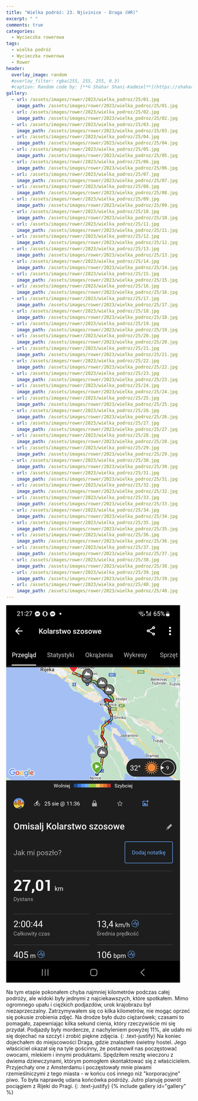 ```yaml
---
title: "Wielka podróż: 23. Njivinice - Draga (HR)"
excerpt: " "
comments: true
categories:
  - Wycieczka rowerowa
tags:
  - wielka podróż
  - Wycieczka rowerowa
  - Rower
header:
  overlay_image: random
  #overlay_filter: rgba(255, 255, 255, 0.3)
  #caption: Random code by: [**© Shahar Shani-Kadmiel**](https://shaharkadmiel.github.io)"
gallery:
  - url: /assets/images/rower/2023/wielka_podroz/25/01.jpg
    image_path: /assets/images/rower/2023/wielka_podroz/25/01.jpg
  - url: /assets/images/rower/2023/wielka_podroz/25/02.jpg
    image_path: /assets/images/rower/2023/wielka_podroz/25/02.jpg
  - url: /assets/images/rower/2023/wielka_podroz/25/03.jpg
    image_path: /assets/images/rower/2023/wielka_podroz/25/03.jpg
  - url: /assets/images/rower/2023/wielka_podroz/25/04.jpg
    image_path: /assets/images/rower/2023/wielka_podroz/25/04.jpg
  - url: /assets/images/rower/2023/wielka_podroz/25/05.jpg
    image_path: /assets/images/rower/2023/wielka_podroz/25/05.jpg
  - url: /assets/images/rower/2023/wielka_podroz/25/06.jpg
    image_path: /assets/images/rower/2023/wielka_podroz/25/06.jpg
  - url: /assets/images/rower/2023/wielka_podroz/25/07.jpg
    image_path: /assets/images/rower/2023/wielka_podroz/25/07.jpg
  - url: /assets/images/rower/2023/wielka_podroz/25/08.jpg
    image_path: /assets/images/rower/2023/wielka_podroz/25/08.jpg
  - url: /assets/images/rower/2023/wielka_podroz/25/09.jpg
    image_path: /assets/images/rower/2023/wielka_podroz/25/09.jpg
  - url: /assets/images/rower/2023/wielka_podroz/25/10.jpg
    image_path: /assets/images/rower/2023/wielka_podroz/25/10.jpg
  - url: /assets/images/rower/2023/wielka_podroz/25/11.jpg
    image_path: /assets/images/rower/2023/wielka_podroz/25/11.jpg
  - url: /assets/images/rower/2023/wielka_podroz/25/12.jpg
    image_path: /assets/images/rower/2023/wielka_podroz/25/12.jpg
  - url: /assets/images/rower/2023/wielka_podroz/25/13.jpg
    image_path: /assets/images/rower/2023/wielka_podroz/25/13.jpg
  - url: /assets/images/rower/2023/wielka_podroz/25/14.jpg
    image_path: /assets/images/rower/2023/wielka_podroz/25/14.jpg
  - url: /assets/images/rower/2023/wielka_podroz/25/15.jpg
    image_path: /assets/images/rower/2023/wielka_podroz/25/15.jpg
  - url: /assets/images/rower/2023/wielka_podroz/25/16.jpg
    image_path: /assets/images/rower/2023/wielka_podroz/25/16.jpg
  - url: /assets/images/rower/2023/wielka_podroz/25/17.jpg
    image_path: /assets/images/rower/2023/wielka_podroz/25/17.jpg
  - url: /assets/images/rower/2023/wielka_podroz/25/18.jpg
    image_path: /assets/images/rower/2023/wielka_podroz/25/18.jpg
  - url: /assets/images/rower/2023/wielka_podroz/25/19.jpg
    image_path: /assets/images/rower/2023/wielka_podroz/25/19.jpg
  - url: /assets/images/rower/2023/wielka_podroz/25/20.jpg
    image_path: /assets/images/rower/2023/wielka_podroz/25/20.jpg
  - url: /assets/images/rower/2023/wielka_podroz/25/21.jpg
    image_path: /assets/images/rower/2023/wielka_podroz/25/21.jpg
  - url: /assets/images/rower/2023/wielka_podroz/25/22.jpg
    image_path: /assets/images/rower/2023/wielka_podroz/25/22.jpg
  - url: /assets/images/rower/2023/wielka_podroz/25/23.jpg
    image_path: /assets/images/rower/2023/wielka_podroz/25/23.jpg
  - url: /assets/images/rower/2023/wielka_podroz/25/24.jpg
    image_path: /assets/images/rower/2023/wielka_podroz/25/24.jpg
  - url: /assets/images/rower/2023/wielka_podroz/25/25.jpg
    image_path: /assets/images/rower/2023/wielka_podroz/25/25.jpg
  - url: /assets/images/rower/2023/wielka_podroz/25/26.jpg
    image_path: /assets/images/rower/2023/wielka_podroz/25/26.jpg
  - url: /assets/images/rower/2023/wielka_podroz/25/27.jpg
    image_path: /assets/images/rower/2023/wielka_podroz/25/27.jpg
  - url: /assets/images/rower/2023/wielka_podroz/25/28.jpg
    image_path: /assets/images/rower/2023/wielka_podroz/25/28.jpg
  - url: /assets/images/rower/2023/wielka_podroz/25/29.jpg
    image_path: /assets/images/rower/2023/wielka_podroz/25/29.jpg
  - url: /assets/images/rower/2023/wielka_podroz/25/30.jpg
    image_path: /assets/images/rower/2023/wielka_podroz/25/30.jpg
  - url: /assets/images/rower/2023/wielka_podroz/25/31.jpg
    image_path: /assets/images/rower/2023/wielka_podroz/25/31.jpg
  - url: /assets/images/rower/2023/wielka_podroz/25/32.jpg
    image_path: /assets/images/rower/2023/wielka_podroz/25/32.jpg
  - url: /assets/images/rower/2023/wielka_podroz/25/33.jpg
    image_path: /assets/images/rower/2023/wielka_podroz/25/33.jpg
  - url: /assets/images/rower/2023/wielka_podroz/25/34.jpg
    image_path: /assets/images/rower/2023/wielka_podroz/25/34.jpg
  - url: /assets/images/rower/2023/wielka_podroz/25/35.jpg
    image_path: /assets/images/rower/2023/wielka_podroz/25/35.jpg
  - url: /assets/images/rower/2023/wielka_podroz/25/36.jpg
    image_path: /assets/images/rower/2023/wielka_podroz/25/36.jpg
  - url: /assets/images/rower/2023/wielka_podroz/25/37.jpg
    image_path: /assets/images/rower/2023/wielka_podroz/25/37.jpg
  - url: /assets/images/rower/2023/wielka_podroz/25/38.jpg
    image_path: /assets/images/rower/2023/wielka_podroz/25/38.jpg
  - url: /assets/images/rower/2023/wielka_podroz/25/39.jpg
    image_path: /assets/images/rower/2023/wielka_podroz/25/39.jpg
  - url: /assets/images/rower/2023/wielka_podroz/25/40.jpg
    image_path: /assets/images/rower/2023/wielka_podroz/25/40.jpg
---
```

[![mapka](/assets/images/rower/2023/wielka_podroz/25/mapka.png)](https://connect.garmin.com/modern/activity/11870769193)

Na tym etapie pokonałem chyba najmniej kilometrów podczas całej podróży, ale widoki były jednymi z najciekawszych, które spotkałem. Mimo ogromnego upału i ciężkich podjazdów, urok krajobrazu był niezaprzeczalny. Zatrzymywałem się co kilka kilometrów, nie mogąc oprzeć się pokusie zrobienia zdjęć. Na drodze było dużo ciężarówek; czasami to pomagało, zapewniając kilka sekund cienia, który rzeczywiście mi się przydał. Podjazdy były mordercze, z nachyleniem powyżej 11%, ale udało mi się dojechać na szczyt i zrobić piękne zdjęcia. 
{: .text-justify}
Na koniec dojechałem do miejscowości Draga, gdzie znalazłem świetny hostel. Jego właściciel okazał się na tyle gościnny, że postanowił nas poczęstować owocami, mlekiem i innymi produktami. Spędziłem resztę wieczoru z dwiema dziewczynami, którym pomogłem skontaktować się z właścicielem. Przyjechały one z Amsterdamu i poczęstowały mnie piwami rzemieślniczymi z tego miasta - w końcu coś innego niż "korporacyjne" piwo. To była naprawdę udana końcówka podróży. Jutro planuję powrót pociągiem z Rijeki do Pragi.
{: .text-justify}
{% include gallery id="gallery" %}
